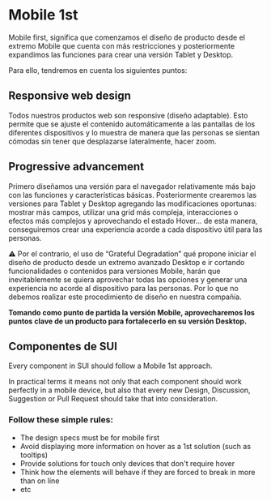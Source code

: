 # Mobile 1st

Mobile first, significa que comenzamos el diseño de producto desde el extremo Mobile que cuenta con más restricciones y posteriormente expandimos las funciones para crear una versión Tablet y Desktop.

Para ello, tendremos en cuenta los siguientes puntos:

## Responsive web design

  Todos nuestros productos web son responsive (diseño adaptable). Esto permite que se ajuste el contenido automáticamente a las pantallas de los diferentes dispositivos y lo muestra de manera que las personas se sientan cómodas sin tener que desplazarse lateralmente, hacer zoom.


## Progressive advancement

  Primero diseñamos una versión para el navegador relativamente más bajo con las funciones y características básicas. Posteriormente crearemos las versiones para Tablet y Desktop agregando las modificaciones oportunas: mostrar más campos, utilizar una grid más compleja, interacciones o efectos más complejos y aprovechando el estado Hover… de esta manera, conseguiremos crear una experiencia acorde a cada dispositivo útil para las personas. 

  ⚠️ Por el contrario, el uso de “Grateful Degradation” qué propone iniciar el diseño de producto desde un extremo avanzado Desktop e ir cortando funcionalidades o contenidos para versiones Mobile, harán que inevitablemente se quiera aprovechar todas las opciones y generar una experiencia no acorde al dispositivo para las personas. Por lo que no debemos realizar este procedimiento de diseño en nuestra compañía.
  

**Tomando como punto de partida la versión Mobile, aprovecharemos los puntos clave de un producto para fortalecerlo en su versión Desktop.**


## Componentes de SUI

Every component in SUI should follow a Mobile 1st approach.

In practical terms it means not only that each component should work perfectly in a mobile device, but also that every new Design, Discussion, Suggestion or Pull Request should take that into consideration.

### Follow these simple rules:

- The design specs must be for mobile first
- Avoid displaying more information on hover as a 1st solution (such as tooltips)
- Provide solutions for touch only devices that don't require hover
- Think how the elements will behave if they are forced to break in more than on line
- etc
